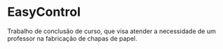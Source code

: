 EasyControl
===========

Trabalho de conclusão de curso, que visa atender a necessidade de um professor na fabricação de chapas de papel.
